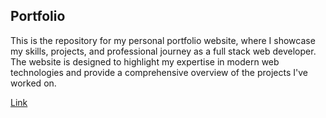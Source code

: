 ## Portfolio

This is the repository for my personal portfolio website, where I showcase my skills, projects, and professional journey as a full stack web developer. The website is designed to highlight my expertise in modern web technologies and provide a comprehensive overview of the projects I've worked on.

<a href=https://portfolio-mu-wheat-25.vercel.app/>
Link
</a>
